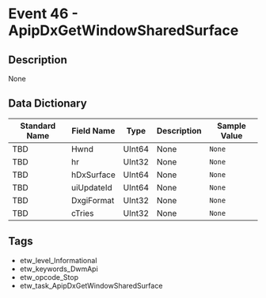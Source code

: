 # Event 46 - ApipDxGetWindowSharedSurface

## Description
None

## Data Dictionary
|Standard Name|Field Name|Type|Description|Sample Value|
|---|---|---|---|---|
|TBD|Hwnd|UInt64|None|`None`|
|TBD|hr|UInt32|None|`None`|
|TBD|hDxSurface|UInt64|None|`None`|
|TBD|uiUpdateId|UInt64|None|`None`|
|TBD|DxgiFormat|UInt32|None|`None`|
|TBD|cTries|UInt32|None|`None`|

## Tags
* etw_level_Informational
* etw_keywords_DwmApi
* etw_opcode_Stop
* etw_task_ApipDxGetWindowSharedSurface